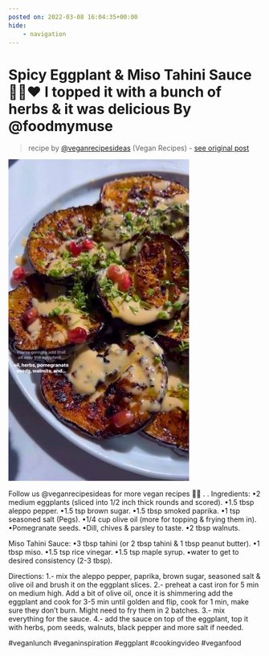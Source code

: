 ```yaml
---
posted on: 2022-03-08 16:04:35+00:00
hide:
    - navigation
---
```


# Spicy Eggplant & Miso Tahini Sauce 👌🏻❤️ I topped it with a bunch of herbs & it was delicious By @foodmymuse 

> recipe by [@veganrecipesideas](https://www.instagram.com/veganrecipesideas/) 
(Vegan Recipes) - [see original post](https://instagram.com/p/Ca2UkprJjRT)

![](../img/veganrecipesideas_08-03-2022_1603.png)


Follow us @veganrecipesideas for more vegan recipes 💚🌱
.
.
Ingredients:
•2 medium eggplants (sliced into 1/2 inch thick rounds and scored).
•1.5 tbsp aleppo pepper.
•1.5 tsp brown sugar.
•1.5 tbsp smoked paprika.
•1 tsp seasoned salt (Pegs).
•1/4 cup olive oil (more for topping & frying them in).
•Pomegranate seeds.
•Dill, chives & parsley to taste.
•2 tbsp walnuts.

Miso Tahini Sauce:
•3 tbsp tahini (or 2 tbsp tahini & 1 tbsp peanut butter).
•1 tbsp miso.
•1.5 tsp rice vinegar.
•1.5 tsp maple syrup.
•water to get to desired consistency (2-3 tbsp).

Directions:
1.- mix the aleppo pepper, paprika, brown sugar, seasoned salt & olive oil and brush it on the eggplant slices.
2.- preheat a cast iron for 5 min on medium high. Add a bit of olive oil, once it is shimmering add the eggplant and cook for 3-5 min until golden and flip, cook for 1 min, make sure they don’t burn. Might need to fry them in 2 batches.
3.- mix everything for the sauce.
4.- add the sauce on top of the eggplant, top it with herbs, pom seeds, walnuts, black pepper and more salt if needed.

\#veganlunch \#veganinspiration \#eggplant \#cookingvideo \#veganfood 
